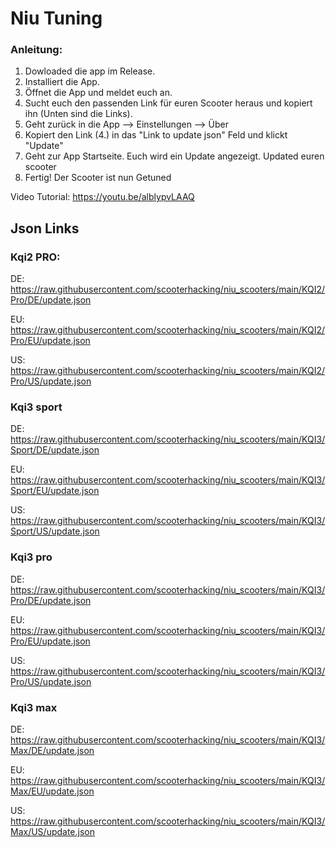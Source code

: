 # Niu Tuning
### Anleitung:
  1. Dowloaded die app im Release.
  2. Installiert die App.
  3. Öffnet die App und meldet euch an.
  4. Sucht euch den passenden Link für euren Scooter heraus und kopiert ihn (Unten sind die Links).
  5. Geht zurück in die App --> Einstellungen --> Über
  6. Kopiert den Link (4.) in das "Link to update json" Feld und klickt "Update"
  7. Geht zur App Startseite. Euch wird ein Update angezeigt. Updated euren scooter
  8. Fertig! Der Scooter ist nun Getuned

Video Tutorial: 
https://youtu.be/alblypvLAAQ

## Json Links

  ### Kqi2 PRO:
  DE:
  https://raw.githubusercontent.com/scooterhacking/niu_scooters/main/KQI2/Pro/DE/update.json

  EU:
  https://raw.githubusercontent.com/scooterhacking/niu_scooters/main/KQI2/Pro/EU/update.json

  US:
  https://raw.githubusercontent.com/scooterhacking/niu_scooters/main/KQI2/Pro/US/update.json

  ### Kqi3 sport
  DE:
  https://raw.githubusercontent.com/scooterhacking/niu_scooters/main/KQI3/Sport/DE/update.json

  EU:
  https://raw.githubusercontent.com/scooterhacking/niu_scooters/main/KQI3/Sport/EU/update.json

  US:
  https://raw.githubusercontent.com/scooterhacking/niu_scooters/main/KQI3/Sport/US/update.json

  ### Kqi3 pro
  DE:
  https://raw.githubusercontent.com/scooterhacking/niu_scooters/main/KQI3/Pro/DE/update.json

  EU:
  https://raw.githubusercontent.com/scooterhacking/niu_scooters/main/KQI3/Pro/EU/update.json

  US:
  https://raw.githubusercontent.com/scooterhacking/niu_scooters/main/KQI3/Pro/US/update.json

  ### Kqi3 max
  DE:
  https://raw.githubusercontent.com/scooterhacking/niu_scooters/main/KQI3/Max/DE/update.json

  EU:
  https://raw.githubusercontent.com/scooterhacking/niu_scooters/main/KQI3/Max/EU/update.json

  US:
  https://raw.githubusercontent.com/scooterhacking/niu_scooters/main/KQI3/Max/US/update.json
